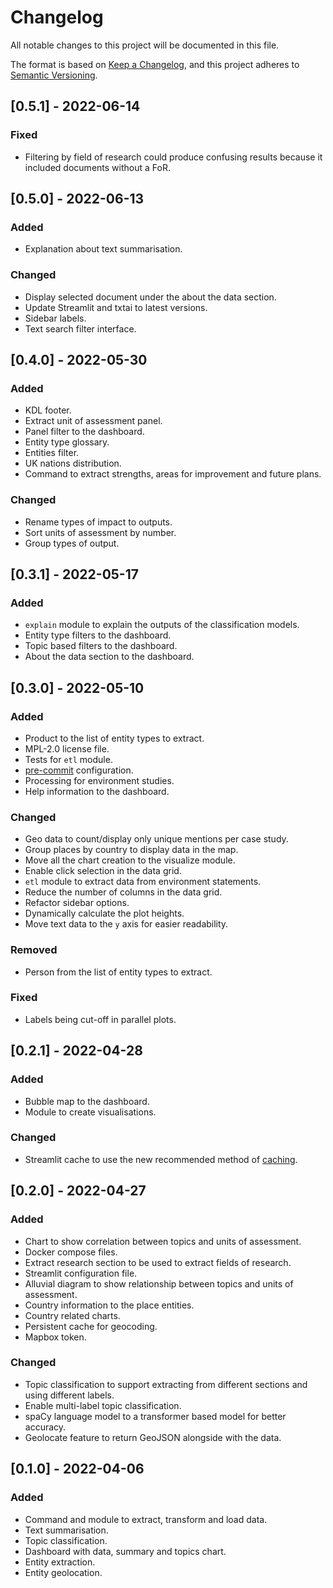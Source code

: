 # Changelog

All notable changes to this project will be documented in this file.

The format is based on [Keep a Changelog](https://keepachangelog.com/en/1.0.0/),
and this project adheres to [Semantic Versioning](https://semver.org/spec/v2.0.0.html).

## [0.5.1] - 2022-06-14

### Fixed

- Filtering by field of research could produce confusing results because it included
  documents without a FoR.

## [0.5.0] - 2022-06-13

### Added

- Explanation about text summarisation.

### Changed

- Display selected document under the about the data section.
- Update Streamlit and txtai to latest versions.
- Sidebar labels.
- Text search filter interface.

## [0.4.0] - 2022-05-30

### Added

- KDL footer.
- Extract unit of assessment panel.
- Panel filter to the dashboard.
- Entity type glossary.
- Entities filter.
- UK nations distribution.
- Command to extract strengths, areas for improvement and future plans.

### Changed

- Rename types of impact to outputs.
- Sort units of assessment by number.
- Group types of output.

## [0.3.1] - 2022-05-17

### Added

- `explain` module to explain the outputs of the classification models.
- Entity type filters to the dashboard.
- Topic based filters to the dashboard.
- About the data section to the dashboard.

## [0.3.0] - 2022-05-10

### Added

- Product to the list of entity types to extract.
- MPL-2.0 license file.
- Tests for `etl` module.
- [pre-commit](https://pre-commit.com/) configuration.
- Processing for environment studies.
- Help information to the dashboard.

### Changed

- Geo data to count/display only unique mentions per case study.
- Group places by country to display data in the map.
- Move all the chart creation to the visualize module.
- Enable click selection in the data grid.
- `etl` module to extract data from environment statements.
- Reduce the number of columns in the data grid.
- Refactor sidebar options.
- Dynamically calculate the plot heights.
- Move text data to the `y` axis for easier readability.

### Removed

- Person from the list of entity types to extract.

### Fixed

- Labels being cut-off in parallel plots.

## [0.2.1] - 2022-04-28

### Added

- Bubble map to the dashboard.
- Module to create visualisations.

### Changed

- Streamlit cache to use the new recommended method of [caching](https://docs.streamlit.io/library/api-reference/performance/st.experimental_memo).

## [0.2.0] - 2022-04-27

### Added

- Chart to show correlation between topics and units of assessment.
- Docker compose files.
- Extract research section to be used to extract fields of research.
- Streamlit configuration file.
- Alluvial diagram to show relationship between topics and units of assessment.
- Country information to the place entities.
- Country related charts.
- Persistent cache for geocoding.
- Mapbox token.

### Changed

- Topic classification to support extracting from different sections and using different labels.
- Enable multi-label topic classification.
- spaCy language model to a transformer based model for better accuracy.
- Geolocate feature to return GeoJSON alongside with the data.

## [0.1.0] - 2022-04-06

### Added

- Command and module to extract, transform and load data.
- Text summarisation.
- Topic classification.
- Dashboard with data, summary and topics chart.
- Entity extraction.
- Entity geolocation.
